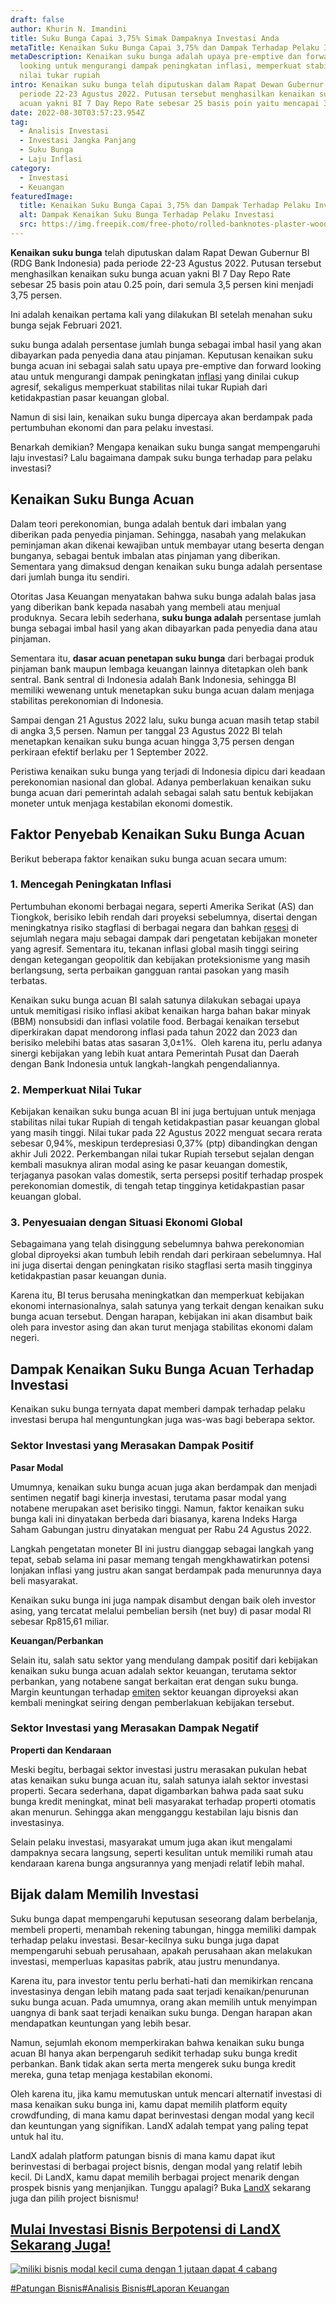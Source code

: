 ```yaml
---
draft: false
author: Khurin N. Imandini
title: Suku Bunga Capai 3,75% Simak Dampaknya Investasi Anda
metaTitle: Kenaikan Suku Bunga Capai 3,75% dan Dampak Terhadap Pelaku Investasi
metaDescription: Kenaikan suku bunga adalah upaya pre-emptive dan forward
  looking untuk mengurangi dampak peningkatan inflasi, memperkuat stabilitas
  nilai tukar rupiah
intro: Kenaikan suku bunga telah diputuskan dalam Rapat Dewan Gubernur BI pada
  periode 22-23 Agustus 2022. Putusan tersebut menghasilkan kenaikan suku bunga
  acuan yakni BI 7 Day Repo Rate sebesar 25 basis poin yaitu mencapai 3,75%.
date: 2022-08-30T03:57:23.954Z
tag:
  - Analisis Investasi
  - Investasi Jangka Panjang
  - Suku Bunga
  - Laju Inflasi
category:
  - Investasi
  - Keuangan
featuredImage:
  title: Kenaikan Suku Bunga Capai 3,75% dan Dampak Terhadap Pelaku Investasi
  alt: Dampak Kenaikan Suku Bunga Terhadap Pelaku Investasi
  src: https://img.freepik.com/free-photo/rolled-banknotes-plaster-wooden-table_176474-7196.jpg?w=900&t=st=1661832079~exp=1661832679~hmac=4aec6d4eab4ca8955593aacd088903125e186ad0994d3e3782d7a088885e1da6
---
```

**Kenaikan suku bunga** telah diputuskan dalam Rapat Dewan Gubernur BI (RDG Bank Indonesia) pada periode 22-23 Agustus 2022. Putusan tersebut menghasilkan kenaikan suku bunga acuan yakni BI 7 Day Repo Rate sebesar 25 basis poin atau 0.25 poin, dari semula 3,5 persen kini menjadi 3,75 persen. 

Ini adalah kenaikan pertama kali yang dilakukan BI setelah menahan suku bunga sejak Februari 2021.

suku bunga adalah persentase jumlah bunga sebagai imbal hasil yang akan dibayarkan pada penyedia dana atau pinjaman. Keputusan kenaikan suku bunga acuan ini sebagai salah satu upaya pre-emptive dan forward looking atau untuk mengurangi dampak peningkatan [inflasi](https://landx.id/blog/apa-yang-dimaksud-inflasi-ini-konsep-dan-penyebab-inflasi/) yang dinilai cukup agresif, sekaligus memperkuat stabilitas nilai tukar Rupiah dari ketidakpastian pasar keuangan global.

Namun di sisi lain, kenaikan suku bunga dipercaya akan berdampak pada pertumbuhan ekonomi dan para pelaku investasi. 

Benarkah demikian? Mengapa kenaikan suku bunga sangat mempengaruhi laju investasi? Lalu bagaimana dampak suku bunga terhadap para pelaku investasi?

## Kenaikan Suku Bunga Acuan

Dalam teori perekonomian, bunga adalah bentuk dari imbalan yang diberikan pada penyedia pinjaman. Sehingga, nasabah yang melakukan peminjaman akan dikenai kewajiban untuk membayar utang beserta dengan bunganya, sebagai bentuk imbalan atas pinjaman yang diberikan. Sementara yang dimaksud dengan kenaikan suku bunga adalah persentase dari jumlah bunga itu sendiri.

Otoritas Jasa Keuangan menyatakan bahwa suku bunga adalah balas jasa yang diberikan bank kepada nasabah yang membeli atau menjual produknya. Secara lebih sederhana, **suku bunga adalah** persentase jumlah bunga sebagai imbal hasil yang akan dibayarkan pada penyedia dana atau pinjaman.

Sementara itu, **dasar acuan penetapan suku bunga** dari berbagai produk pinjaman bank maupun lembaga keuangan lainnya ditetapkan oleh bank sentral. Bank sentral di Indonesia adalah Bank Indonesia, sehingga BI memiliki wewenang untuk menetapkan suku bunga acuan dalam menjaga stabilitas perekonomian di Indonesia.

Sampai dengan 21 Agustus 2022 lalu, suku bunga acuan masih tetap stabil di angka 3,5 persen. Namun per tanggal 23 Agustus 2022 BI telah menetapkan kenaikan suku bunga acuan hingga 3,75 persen dengan perkiraan efektif berlaku per 1 September 2022. 

Peristiwa kenaikan suku bunga yang terjadi di Indonesia dipicu dari keadaan perekonomian nasional dan global. Adanya pemberlakuan kenaikan suku bunga acuan dari pemerintah adalah sebagai salah satu bentuk kebijakan moneter untuk menjaga kestabilan ekonomi domestik. 

## Faktor Penyebab Kenaikan Suku Bunga Acuan

Berikut beberapa faktor kenaikan suku bunga acuan secara umum:

### 1. Mencegah Peningkatan Inflasi

Pertumbuhan ekonomi berbagai negara, seperti Amerika Serikat (AS) dan Tiongkok, berisiko lebih rendah dari proyeksi sebelumnya, disertai dengan meningkatnya risiko stagflasi di berbagai negara dan bahkan [resesi](https://landx.id/blog/resesi-ekonomi-adalah-penyebab-dampak-dan-investasi-selama-resesi/) di sejumlah negara maju sebagai dampak dari pengetatan kebijakan moneter yang agresif. Sementara itu, tekanan inflasi global masih tinggi seiring dengan ketegangan geopolitik dan kebijakan proteksionisme yang masih berlangsung, serta perbaikan gangguan rantai pasokan yang masih terbatas.

Kenaikan suku bunga acuan BI salah satunya dilakukan sebagai upaya untuk memitigasi risiko inflasi akibat kenaikan harga bahan bakar minyak (BBM) nonsubsidi dan inflasi volatile food. Berbagai kenaikan tersebut diperkirakan dapat mendorong inflasi pada tahun 2022 dan 2023 dan berisiko melebihi batas atas sasaran 3,0±1%.  Oleh karena itu, perlu adanya sinergi kebijakan yang lebih kuat antara Pemerintah Pusat dan Daerah dengan Bank Indonesia untuk langkah-langkah pengendaliannya.

### 2. Memperkuat Nilai Tukar

Kebijakan kenaikan suku bunga acuan BI ini juga bertujuan untuk menjaga stabilitas nilai tukar Rupiah di tengah ketidakpastian pasar keuangan global yang masih tinggi. Nilai tukar pada 22 Agustus 2022 menguat secara rerata sebesar 0,94%, meskipun terdepresiasi 0,37% (ptp) dibandingkan dengan akhir Juli 2022. Perkembangan nilai tukar Rupiah tersebut sejalan dengan kembali masuknya aliran modal asing ke pasar keuangan domestik, terjaganya pasokan valas domestik, serta persepsi positif terhadap prospek perekonomian domestik, di tengah tetap tingginya ketidakpastian pasar keuangan global.

### 3. Penyesuaian dengan Situasi Ekonomi Global

Sebagaimana yang telah disinggung sebelumnya bahwa perekonomian global diproyeksi akan tumbuh lebih rendah dari perkiraan sebelumnya. Hal ini juga disertai dengan peningkatan risiko stagflasi serta masih tingginya ketidakpastian pasar keuangan dunia.

Karena itu, BI terus berusaha meningkatkan dan memperkuat kebijakan ekonomi internasionalnya, salah satunya yang terkait dengan kenaikan suku bunga acuan tersebut. Dengan harapan, kebijakan ini akan disambut baik oleh para investor asing dan akan turut menjaga stabilitas ekonomi dalam negeri.

## Dampak Kenaikan Suku Bunga Acuan Terhadap Investasi

Kenaikan suku bunga ternyata dapat memberi dampak terhadap pelaku investasi berupa hal menguntungkan juga was-was bagi beberapa sektor.

### Sektor Investasi yang Merasakan Dampak Positif

**Pasar Modal**

Umumnya, kenaikan suku bunga acuan juga akan berdampak dan menjadi sentimen negatif bagi kinerja investasi, terutama pasar modal yang notabene merupakan aset berisiko tinggi. Namun, faktor kenaikan suku bunga kali ini dinyatakan berbeda dari biasanya, karena Indeks Harga Saham Gabungan justru dinyatakan menguat per Rabu 24 Agustus 2022.

Langkah pengetatan moneter BI ini justru dianggap sebagai langkah yang tepat, sebab selama ini pasar memang tengah mengkhawatirkan potensi lonjakan inflasi yang justru akan sangat berdampak pada menurunnya daya beli masyarakat.

Kenaikan suku bunga ini juga nampak disambut dengan baik oleh investor asing, yang tercatat melalui pembelian bersih (net buy) di pasar modal RI sebesar Rp815,61 miliar.

**Keuangan/Perbankan**

Selain itu, salah satu sektor yang mendulang dampak positif dari kebijakan kenaikan suku bunga acuan adalah sektor keuangan, terutama sektor perbankan, yang notabene sangat berkaitan erat dengan suku bunga. Margin keuntungan terhadap [emiten](https://landx.id/blog/emiten-adalah-pengertian-perbedaan-emiten-dengan-perusahaan-publik/) sektor keuangan diproyeksi akan kembali meningkat seiring dengan pemberlakuan kebijakan tersebut.

### Sektor Investasi yang Merasakan Dampak Negatif

**Properti dan Kendaraan**

Meski begitu, berbagai sektor investasi justru merasakan pukulan hebat atas kenaikan suku bunga acuan itu, salah satunya ialah sektor investasi properti. Secara sederhana, dapat digambarkan bahwa pada saat suku bunga kredit meningkat, minat beli masyarakat terhadap properti otomatis akan menurun. Sehingga akan mengganggu kestabilan laju bisnis dan investasinya.

Selain pelaku investasi, masyarakat umum juga akan ikut mengalami dampaknya secara langsung, seperti kesulitan untuk memiliki rumah atau kendaraan karena bunga angsurannya yang menjadi relatif lebih mahal.

## Bijak dalam Memilih Investasi

Suku bunga dapat mempengaruhi keputusan seseorang dalam berbelanja, membeli properti, menambah rekening tabungan, hingga memiliki dampak terhadap pelaku investasi. Besar-kecilnya suku bunga juga dapat mempengaruhi sebuah perusahaan, apakah perusahaan akan melakukan investasi, memperluas kapasitas pabrik, atau justru menundanya.

Karena itu, para investor tentu perlu berhati-hati dan memikirkan rencana investasinya dengan lebih matang pada saat terjadi kenaikan/penurunan suku bunga acuan. Pada umumnya, orang akan memilih untuk menyimpan uangnya di bank saat terjadi kenaikan suku bunga. Dengan harapan akan mendapatkan keuntungan yang lebih besar.

Namun, sejumlah ekonom memperkirakan bahwa kenaikan suku bunga acuan BI hanya akan berpengaruh sedikit terhadap suku bunga kredit perbankan. Bank tidak akan serta merta mengerek suku bunga kredit mereka, guna tetap menjaga kestabilan ekonomi.

Oleh karena itu, jika kamu memutuskan untuk mencari alternatif investasi di masa kenaikan suku bunga ini, kamu dapat memilih platform equity crowdfunding, di mana kamu dapat berinvestasi dengan modal yang kecil dan keuntungan yang signifikan. LandX adalah tempat yang paling tepat untuk hal itu.

LandX adalah platform patungan bisnis di mana kamu dapat ikut berinvestasi di berbagai project bisnis, dengan modal yang relatif lebih kecil. Di LandX, kamu dapat memilih berbagai project menarik dengan prospek bisnis yang menjanjikan. Tunggu apalagi? Buka [LandX](https://landx.id/) sekarang juga dan pilih project bisnismu!

<!--StartFragment-->

## [Mulai Investasi Bisnis Berpotensi di LandX Sekarang Juga!](https://app.landx.id/?utm_source=BLOGCONTENT&utm_medium=SEO&utm_campaign=SEO&utm_id=BLOGLANDX)

[![miliki bisnis modal kecil cuma dengan 1 jutaan dapat 4 cabang ](https://accountgram-production.sfo2.cdn.digitaloceanspaces.com/landx_ghost/2021/11/jadi-owner-bisnis-hanya-1-jutaan-dengan-cuan-yang-sangat-menjanjikan.png)](https://app.landx.id/?utm_source=BLOGCONTENT&utm_medium=SEO&utm_campaign=SEO&utm_id=BLOGLANDX)

[\#Patungan Bisnis](https://landx.id/blog/tag/patungan-bisnis)[\#Analisis Bisnis](https://landx.id/blog/tag/analisis-bisnis)[\#Laporan Keuangan](https://landx.id/blog/tag/laporan-keuangan)



<!--EndFragment-->